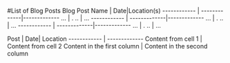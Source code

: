 #List of Blog Posts
Blog Post Name | Date|Location(s)
------------ | -------------|-------------
 ...         | .        ..  | ...
------------ | -------------|-------------
 ...         | .        ..  | ...
------------ | -------------|-------------
 ...         | .        ..  | ...
 
 
 
 
 Post | Date| Location
------------ | -------------
Content from cell 1 | Content from cell 2
Content in the first column | Content in the second column
